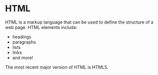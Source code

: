 # HTML
HTML is a markup language that can be used to define the structure of a web page. HTML elements include:

* headings 
* paragraphs 
* lists 
* links 
* and more! 

The most recent major version of HTML is HTML5.